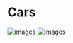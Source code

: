 # Cars

![images](https://user-images.githubusercontent.com/113464846/231288544-52160e39-e3ac-4bf6-b10f-a62c4f2c4f05.jpg)
![images](https://user-images.githubusercontent.com/113464846/231523378-3d33366b-68f6-44c6-8712-a9ef2a8b2b25.jpg)
